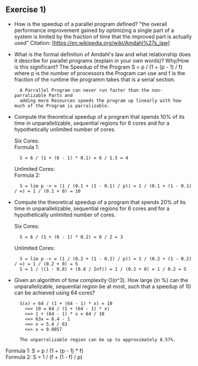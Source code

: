 ## Exercise 1)

- How is the speedup of a parallel program defined?
		"the overall performance improvement gained by optimizing 
		 a single part of a system is limited by the fraction of time 
		 that the improved part is actually used" 
		 Citation: [https://en.wikipedia.org/wiki/Amdahl%27s_law]

- What is the formal definition of Amdahl's law and what relationship 
  does it describe for parallel programs (explain in your own words)? 
  Why/How is this significant?
		The Speedup of the Program S = p / (1 + (p - 1) / f) 
		   where p is the number of processors the Program can use and f is the fraction of the runtime the programm takes that is a serial section.

		A Parrallel Program can never run faster than the non-parralizable Parts and 
		adding more Resources speeds the program up linearly with how much of the Program is parralizable.

- Compute the theoretical speedup of a program that spends 10% 
  of its time in unparallelizable, sequential regions for 6 cores 
  and for a hypothetically unlimited number of cores. 
     
	 Six Cores:\
		Formula 1:

		S = 6 / (1 + (6 - 1) * 0.1) = 6 / 1.5 = 4
	 Unlimited Cores:\
		Formula 2:

		S = lim p -> ∞ (1 / (0.1 + (1 - 0.1) / p)) = 1 / (0.1 + (1 - 0.1) / ∞) = 1 / (0.1 + 0) = 10

- Compute the theoretical speedup of a program that spends 20% 
  of its time in unparallelizable, sequential regions for 6 cores 
  and for a hypothetically unlimited number of cores.
	
	 Six Cores:

		S = 6 / (1 + (6 - 1) * 0.2) = 6 / 2 = 3
	 Unlimited Cores:

		S = lim p -> ∞ (1 / (0.2 + (1 - 0.2) / p)) = 1 / (0.2 + (1 - 0.2) / ∞) = 1 / (0.2 + 0) = 5
		S = 1 / ((1 - 0.8) + (0.8 / Inf)) = 1 / (0.2 + 0) = 1 / 0.2 = 5

- Given an algorithm of time complexity O(n^3). How large (in %) 
  can the unparallelizable, sequential region be at most, such that 
  a speedup of 10 can be achieved using 64 cores?

		S(x) = 64 / (1 + (64 - 1) * x) = 10
		  <=> 10 = 64 / (1 + (64 - 1) * x)
		  <=> 1 + (64 - 1) * x = 64 / 10
		  <=> 63x = 6.4 - 1
		  <=> x = 5.4 / 63
		  <=> x = 0.0857

		The unparralizable region can be up to approximately 8.57%.

Formula 1: S = p / (1 + (p - 1) * f)\
Formula 2: S = 1 / (f + (1 - f) / p)